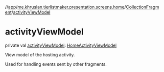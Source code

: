 //[app](../../../index.md)/[me.khruslan.tierlistmaker.presentation.screens.home](../index.md)/[CollectionFragment](index.md)/[activityViewModel](activity-view-model.md)

# activityViewModel

private val [activityViewModel](activity-view-model.md): [HomeActivityViewModel](../../me.khruslan.tierlistmaker.presentation.viewmodels/-home-activity-view-model/index.md)

View model of the hosting activity.

Used for handling events sent by other fragments.
